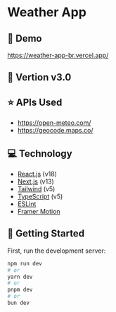 # Weather App

## 🔗 Demo
https://weather-app-br.vercel.app/

## 💎 Vertion v3.0

## ⭐ APIs Used
* https://open-meteo.com/
* https://geocode.maps.co/

## 💻 Technology

- [React.js](https://reactjs.org) (v18)
- [Next.js](https://nextjs.org) (v13)
- [Tailwind](https://tailwindcss.com/) (v5)
- [TypeScript](https://www.typescriptlang.org) (v5)
- [ESLint](https://eslint.org)
- [Framer Motion](https://www.framer.com/api/motion)

## 🏃 Getting Started

First, run the development server:

```bash
npm run dev
# or
yarn dev
# or
pnpm dev
# or
bun dev
```

